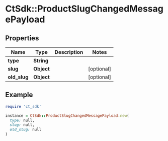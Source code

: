 # CtSdk::ProductSlugChangedMessagePayload

## Properties

| Name | Type | Description | Notes |
| ---- | ---- | ----------- | ----- |
| **type** | **String** |  |  |
| **slug** | **Object** |  | [optional] |
| **old_slug** | **Object** |  | [optional] |

## Example

```ruby
require 'ct_sdk'

instance = CtSdk::ProductSlugChangedMessagePayload.new(
  type: null,
  slug: null,
  old_slug: null
)
```

